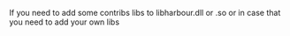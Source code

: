 If you need to add some contribs libs to libharbour.dll or .so 
or in case that you need to add your own libs
